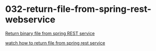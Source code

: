 # 032-return-file-from-spring-rest-webservice

[Return binary file from spring REST service](http://www.leveluplunch.com/java/tutorials/032-return-file-from-spring-rest-webservice/)

[watch how to return file from spring rest service](https://www.youtube.com/watch?v=fU5QJHbTIOc)

